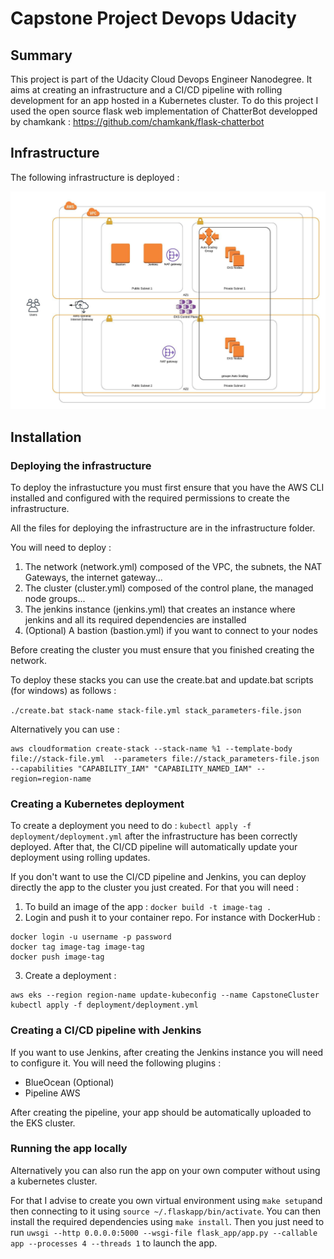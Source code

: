 # Capstone Project Devops Udacity

## Summary

This project is part of the Udacity Cloud Devops Engineer Nanodegree.
It aims at creating an infrastructure and a CI/CD pipeline with rolling development for an app hosted in a Kubernetes cluster.
To do this project I used the open source flask web implementation of ChatterBot developped by chamkank : https://github.com/chamkank/flask-chatterbot

## Infrastructure

The following infrastructure is deployed :

![Chart of infrastructure](https://github.com/Bolobolobob/capstone-project-devops-udacity/blob/master/CapstoneChart.jpeg)


## Installation

### Deploying the infrastructure

To deploy the infrastucture you must first ensure that you have the AWS CLI installed and configured with the required permissions to create the infrastructure.

All the files for deploying the infrastructure are in the infrastructure folder.

You will need to deploy :
1. The network (network.yml) composed of the VPC, the subnets, the NAT Gateways, the internet gateway...
2. The cluster (cluster.yml) composed of the control plane, the managed node groups...
3. The jenkins instance (jenkins.yml) that creates an instance where jenkins and all its required dependencies are installed
4. (Optional) A bastion (bastion.yml) if you want to connect to your nodes

Before creating the cluster you must ensure that you finished creating the network.

To deploy these stacks you can use the create.bat and update.bat scripts (for windows) as follows :

`./create.bat stack-name stack-file.yml stack_parameters-file.json`

Alternatively you can use :

```
aws cloudformation create-stack --stack-name %1 --template-body file://stack-file.yml  --parameters file://stack_parameters-file.json --capabilities "CAPABILITY_IAM" "CAPABILITY_NAMED_IAM" --region=region-name
```

### Creating a Kubernetes deployment

To create a deployment you need to do : `kubectl apply -f deployment/deployment.yml` after the infrastructure has been correctly deployed.
After that, the CI/CD pipeline will automatically update your deployment using rolling updates.

If you don't want to use the CI/CD pipeline and Jenkins, you can deploy directly the app to the cluster you just created. For that you will need :

1. To build an image of the app : `docker build -t image-tag .`
2. Login and push it to your container repo. For instance with DockerHub :
```
docker login -u username -p password
docker tag image-tag image-tag
docker push image-tag
```
3. Create a deployment :
```
aws eks --region region-name update-kubeconfig --name CapstoneCluster
kubectl apply -f deployment/deployment.yml
```

### Creating a CI/CD pipeline with Jenkins

If you want to use Jenkins, after creating the Jenkins instance you will need to configure it.
You will need the following plugins :

* BlueOcean (Optional)
* Pipeline AWS

After creating the pipeline, your app should be automatically uploaded to the EKS cluster.

### Running the app locally

Alternatively you can also run the app on your own computer without using a kubernetes cluster.

For that I advise to create you own virtual environment using `make setup`and then connecting to it using `source ~/.flaskapp/bin/activate`.
You can then install the required dependencies using `make install`.
Then you just need to run `uwsgi --http 0.0.0.0:5000 --wsgi-file flask_app/app.py --callable app --processes 4 --threads 1` to launch the app.

